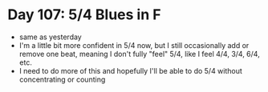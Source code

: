 # Day 107: 5/4 Blues in F

- same as yesterday
- I'm a little bit more confident in 5/4 now, but I still occasionally add or remove one beat, meaning I don't fully "feel" 5/4, like I feel 4/4, 3/4, 6/4, etc.
- I need to do more of this and hopefully I'll be able to do 5/4 without concentrating or counting
